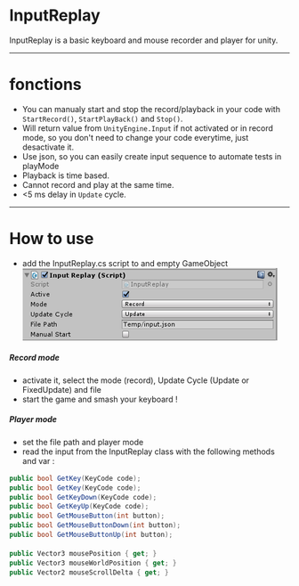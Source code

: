 # InputReplay

InputReplay is a basic keyboard and mouse recorder and player for unity.
***



# fonctions
* You can manualy start and stop the record/playback in your code with `StartRecord()`, `StartPlayBack()` and `Stop()`.
* Will return value from `UnityEngine.Input` if not activated or in record mode, so you don't need to change your code everytime, just desactivate it.
* Use json, so you can easily create input sequence to automate tests in playMode
* Playback is time based.
* Cannot record and play at the same time.
* <5 ms delay in `Update` cycle.
***



# How to use
* add the InputReplay.cs script to and empty GameObject
![parameter](https://github.com/lemoissonneur/InputReplay/blob/master/doc/InputReplay_param_github.PNG)
##### Record mode
* activate it, select the mode (record), Update Cycle (Update or FixedUpdate) and file 
* start the game and smash your keyboard !
##### Player mode
* set the file path and player mode
* read the input from the InputReplay class with the following methods and var :
```csharp
public bool GetKey(KeyCode code);
public bool GetKey(KeyCode code);
public bool GetKeyDown(KeyCode code);
public bool GetKeyUp(KeyCode code);
public bool GetMouseButton(int button);
public bool GetMouseButtonDown(int button);
public bool GetMouseButtonUp(int button);

public Vector3 mousePosition { get; }
public Vector3 mouseWorldPosition { get; }
public Vector2 mouseScrollDelta { get; }
```



